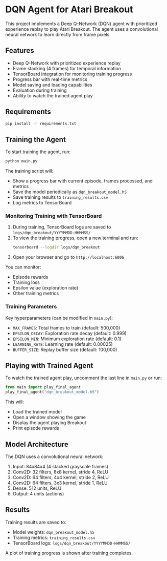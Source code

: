 # DQN Agent for Atari Breakout

This project implements a Deep Q-Network (DQN) agent with prioritized experience replay to play Atari Breakout. The agent uses a convolutional neural network to learn directly from frame pixels.

## Features

- Deep Q-Network with prioritized experience replay
- Frame stacking (4 frames) for temporal information
- TensorBoard integration for monitoring training progress
- Progress bar with real-time metrics
- Model saving and loading capabilities
- Evaluation during training
- Ability to watch the trained agent play

## Requirements

```bash
pip install -r requirements.txt
```

## Training the Agent

To start training the agent, run:

```bash
python main.py
```

The training script will:
- Show a progress bar with current episode, frames processed, and metrics
- Save the model periodically as `dqn_breakout_model.h5`
- Save training results to `training_results.csv`
- Log metrics to TensorBoard

### Monitoring Training with TensorBoard

1. During training, TensorBoard logs are saved to `logs/dqn_breakout/YYYYMMDD-HHMMSS/`
2. To view the training progress, open a new terminal and run:
   ```bash
   tensorboard --logdir logs/dqn_breakout
   ```
3. Open your browser and go to `http://localhost:6006`

You can monitor:
- Episode rewards
- Training loss
- Epsilon value (exploration rate)
- Other training metrics

### Training Parameters

Key hyperparameters (can be modified in `main.py`):
- `MAX_FRAMES`: Total frames to train (default: 500,000)
- `EPSILON_DECAY`: Exploration rate decay (default: 0.999)
- `EPSILON_MIN`: Minimum exploration rate (default: 0.1)
- `LEARNING_RATE`: Learning rate (default: 0.00025)
- `BUFFER_SIZE`: Replay buffer size (default: 100,000)

## Playing with Trained Agent

To watch the trained agent play, uncomment the last line in `main.py` or run:

```python
from main import play_final_agent
play_final_agent("dqn_breakout_model.h5")
```

This will:
- Load the trained model
- Open a window showing the game
- Display the agent playing Breakout
- Print episode rewards

## Model Architecture

The DQN uses a convolutional neural network:
1. Input: 84x84x4 (4 stacked grayscale frames)
2. Conv2D: 32 filters, 8x8 kernel, stride 4, ReLU
3. Conv2D: 64 filters, 4x4 kernel, stride 2, ReLU
4. Conv2D: 64 filters, 3x3 kernel, stride 1, ReLU
5. Dense: 512 units, ReLU
6. Output: 4 units (actions)

## Results

Training results are saved to:
- Model weights: `dqn_breakout_model.h5`
- Training metrics: `training_results.csv`
- TensorBoard logs: `logs/dqn_breakout/YYYYMMDD-HHMMSS/`

A plot of training progress is shown after training completes.
